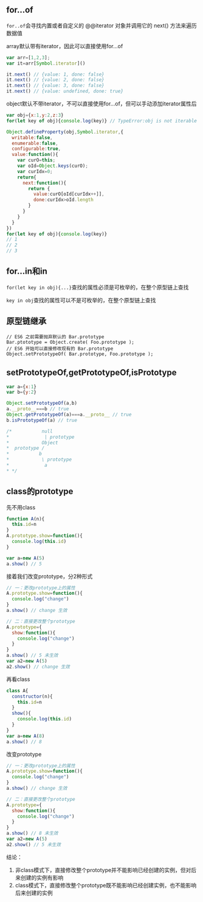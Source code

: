 ## for...of

 `for..of`会寻找内置或者自定义的 @@iterator 对象并调用它的 next() 方法来遍历数据值
 
 array默认带有iterator，因此可以直接使用for...of
 ```js
var arr=[1,2,3];
var it=arr[Symbol.iterator]()

it.next() // {value: 1, done: false}
it.next() // {value: 2, done: false}
it.next() // {value: 3, done: false}
it.next() // {value: undefined, done: true}
```
object默认不带iterator，不可以直接使用for...of，但可以手动添加iterator属性后
```js
var obj={x:1,y:2,z:3}
for(let key of obj){console.log(key)} // TypeError:obj is not iterable

Object.defineProperty(obj,Symbol.iterator,{
  writable:false,
  enumerable:false,
  configurable:true,
  value:function(){
    var curO=this;
    var oId=Object.keys(curO);
    var curIdx=0;
    return{
      next:function(){
        return {
          value:curO[oId[curIdx++]],
          done:curIdx>oId.length
        }
      }
    }
  }
})
for(let key of obj){console.log(key)} 
// 1
// 2
// 3
```

## for...in和in

`for(let key in obj){...}`查找的属性必须是可枚举的，在整个原型链上查找

`key in obj`查找的属性可以不是可枚举的，在整个原型链上查找

## 原型链继承

```
// ES6 之前需要抛弃默认的 Bar.prototype
Bar.ptototype = Object.create( Foo.prototype );
// ES6 开始可以直接修改现有的 Bar.prototype
Object.setPrototypeOf( Bar.prototype, Foo.prototype );
```
## setPrototypeOf,getPrototypeOf,isPrototype

```js
var a={x:1}
var b={y:2}

Object.setPrototypeOf(a,b)
a.__proto__===b // true
Object.getPrototypeOf(a)===a.__proto__ // true
b.isPrototypeOf(a) // true

/*           null
*             | prototype
*            Object 
*  prototype /
*           b 
*            \ prototype 
*             a
* */
```

## class的prototype

先不用class
```js
function A(n){
  this.id=n
}
A.prototype.show=function(){
  console.log(this.id)
}

var a=new A(5)
a.show() // 5
```
接着我们改变prototype，分2种形式
```js
// 一：更改prototype上的属性
A.prototype.show=function(){
  console.log("change")
}
a.show() // change 生效

// 二：直接更改整个prototype
A.prototype={
  show:function(){
    console.log("change")
  }
}
a.show() // 5 未生效
var a2=new A(5)
a2.show() // change 生效
```

再看class
```js
class A{
  constructor(n){
    this.id=n
  }
  show(){
    console.log(this.id)
  }
}
var a=new A(8)
a.show() // 8
```
改变prototype
```js
// 一：更改prototype上的属性
A.prototype.show=function(){
  console.log("change")
}
a.show() // change 生效

// 二：直接更改整个prototype
A.prototype={
  show:function(){
    console.log("change")
  }
}
a.show() // 8 未生效
var a2=new A(5)
a2.show() // 5 未生效
```

结论：
1. 非class模式下，直接修改整个prototype并不能影响已经创建的实例，但对后来创建的实例有影响
2. class模式下，直接修改整个prototype既不能影响已经创建实例，也不能影响后来创建的实例